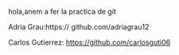 hola,anem a fer la practica de git

Adria Grau:https:// github.com/adriagrau12

Carlos Gutierrez: https://github.com/carlosguti06

